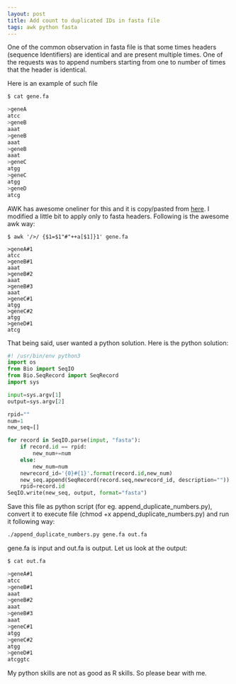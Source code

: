 ```yaml
---
layout: post
title: Add count to duplicated IDs in fasta file
tags: awk python fasta
---
```


One of the common observation in fasta file is that some times headers (sequence Identifiers) are identical and are present multiple times. One of the requests was to append numbers starting from one to number of times that the header is identical. 

Here is an example of such file
```bash
$ cat gene.fa 

>geneA
atcc
>geneB
aaat
>geneB
aaat
>geneB
aaat
>geneC
atgg
>geneC
atgg
>geneD
atcg
```

AWK has awesome oneliner for this and it is copy/pasted from [here](https://www.unix.com/shell-programming-and-scripting/190813-using-awk-append-incremental-numbers-end-duplicate-file-names.html). I modified a little bit to apply only to fasta headers. Following is the awesome awk way:

```code
$ awk '/>/ {$1=$1"#"++a[$1]}1' gene.fa

>geneA#1
atcc
>geneB#1
aaat
>geneB#2
aaat
>geneB#3
aaat
>geneC#1
atgg
>geneC#2
atgg
>geneD#1
atcg

```

That being said, user wanted a python solution. Here is the python solution:

```python
#! /usr/bin/env python3
import os
from Bio import SeqIO
from Bio.SeqRecord import SeqRecord
import sys

input=sys.argv[1]
output=sys.argv[2]

rpid=""
num=1
new_seq=[]

for record in SeqIO.parse(input, "fasta"):
    if record.id == rpid:
        new_num+=num
    else:
        new_num=num
    newrecord_id='{0}#{1}'.format(record.id,new_num)
    new_seq.append(SeqRecord(record.seq,newrecord_id, description=""))
    rpid=record.id
SeqIO.write(new_seq, output, format="fasta")
```

Save this file as python script (for eg. append_duplicate_numbers.py), convert it to execute file (chmod +x append_duplicate_numbers.py) and run it following way:

```bash
./append_duplicate_numbers.py gene.fa out.fa
```

gene.fa is input and out.fa is output. Let us look at the output:

```bash
$ cat out.fa 

>geneA#1
atcc
>geneB#1
aaat
>geneB#2
aaat
>geneB#3
aaat
>geneC#1
atgg
>geneC#2
atgg
>geneD#1
atcggtc

```

My python skills are not as good as R skills. So please bear with me.